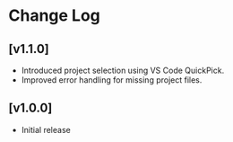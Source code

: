 # Change Log

## [v1.1.0]

- Introduced project selection using VS Code QuickPick.
- Improved error handling for missing project files.

## [v1.0.0]

- Initial release
